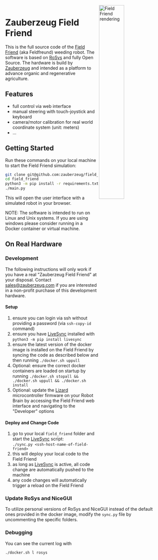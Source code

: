 <img src="https://github.com/zauberzeug/field_friend/raw/main/assets/field_friend.webp"  alt="Field Friend rendering" width="40%" align="right" />

# Zauberzeug Field Friend

This is the full source code of the [Field Friend](http://feldfreund.de) (aka Feldfreund) weeding robot.
The software is based on [RoSys](https://rosys.io) and fully Open Source.
The hardware is build by [Zauberzeug](http://zauberzeug.com) and intended as a platform to advance organic and regenerative agriculture.

## Features

- full control via web interface
- manual steering with touch-joystick and keyboard
- camera/motor calibration for real world coordinate system (unit: meters)
- ...

## Getting Started

Run these commands on your local machine to start the Field Friend simulation:

```bash
git clone git@github.com:zauberzeug/field_friend.git
cd field_friend
python3 -m pip install -r requirements.txt
./main.py
```

This will open the user interface with a simulated robot in your browser.

NOTE: The software is intended to run on Linux and Unix systems.
If you are using windows please consider running in a Docker container or virtual machine.

## On Real Hardware

### Development

The following instructions will only work if you have a real "Zauberzeug Field Friend" at your disposal.
Contact [sales@zauberzeug.com](mailto:sales@zauberzeug.com) if you are interested in a non-profit purchase of this development hardware.

#### Setup

1. ensure you can login via ssh without providing a password (via `ssh-copy-id` command)
2. ensure you have [LiveSync](https://github.com/zauberzeug/livesync) installed with `python3 -m pip install livesync`
3. ensure the latest version of the docker image is installed on the Field Friend by syncing the code as described below and then running `./docker.sh uppull`
4. Optional: ensure the correct docker containers are loaded on startup by running `./docker.sh stopall && ./docker.sh uppull && ./docker.sh install`
5. Optional: update the [Lizard](https://lizard.dev) microcontroller firmware on your Robot Brain by accessing the Field Friend web interface and navigating to the "Developer" options

#### Deploy and Change Code

1. go to your local `field_friend` folder and start the [LiveSync](https://github.com/zauberzeug/livesync) script: <br>
   `./sync.py <ssh-host-name-of-field-friend>`
2. this will deploy your local code to the Field Friend
3. as long as [LiveSync](https://github.com/zauberzeug/livesync) is active, all code change are automatically pushed to the machine
4. any code changes will automatically trigger a reload on the Field Friend

### Update RoSys and NiceGUI

To utilize personal versions of RoSys and NiceGUI instead of the default ones provided in the docker image,
modify the `sync.py` file by uncommenting the specific folders.

### Debugging

You can see the current log with

```bash
./docker.sh l rosys
```
